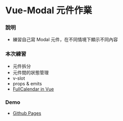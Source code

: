 # Vue-Modal 元件作業

### 說明

- 練習自己寫 Modal 元件，在不同情境下顯示不同內容

### 本次練習

- 元件拆分
- 元件間的狀態管理
- v-slot
- props & emits
- [FullCalendar in Vue](https://fullcalendar.io/docs/vue)

### Demo

- [Github Pages](https://woowooyong.github.io/Vue-week2-Component-Modal/)
